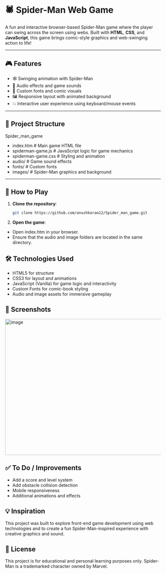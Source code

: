 # 🕷️ Spider-Man Web Game

A fun and interactive browser-based Spider-Man game where the player can swing across the screen using webs. Built with **HTML**, **CSS**, and **JavaScript**, this game brings comic-style graphics and web-swinging action to life!

---

## 🎮 Features

- 🕸️ Swinging animation with Spider-Man
- 🎵 Audio effects and game sounds
- 🎨 Custom fonts and comic visuals
- 🖼️ Responsive layout with animated background
- 💥 Interactive user experience using keyboard/mouse events

---

## 📁 Project Structure
Spider_man_game
- index.htm # Main game HTML file
- spiderman-game.js # JavaScript logic for game mechanics
- spiderman-game.css # Styling and animation
- audio/ # Game sound effects
- fonts/ # Custom fonts
- images/ # Spider-Man graphics and background

---

## 🚀 How to Play

1. **Clone the repository**:
   ```bash
   git clone https://github.com/anushkarao12/Spider_man_game.git
   ```
2. **Open the game**:
- Open index.htm in your browser.
- Ensure that the audio and image folders are located in the same directory.

## 🛠️ Technologies Used
- HTML5 for structure
- CSS3 for layout and animations
- JavaScript (Vanilla) for game logic and interactivity
- Custom Fonts for comic-book styling
- Audio and image assets for immersive gameplay

## 📸 Screenshots

<img width="715" height="440" alt="image" src="https://github.com/user-attachments/assets/9c936bdd-2160-4102-9e2e-afc1152e2adc" />


## ✅ To Do / Improvements
- Add a score and level system
- Add obstacle collision detection
- Mobile responsiveness
- Additional animations and effects

## 💡 Inspiration
This project was built to explore front-end game development using web technologies and to create a fun Spider-Man-inspired experience with creative graphics and sound.

## 📜 License
This project is for educational and personal learning purposes only. Spider-Man is a trademarked character owned by Marvel.
